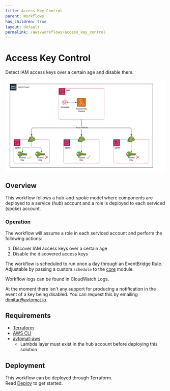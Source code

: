 ```yaml
---
title: Access Key Control
parent: Workflows
has_children: true
layout: default
permalink: /aws/workflows/access_key_control
---
```


# Access Key Control

Detect IAM access keys over a certain age and disable them.<br/>

<img src="/assets/images/access_key_control.png?raw=true" style="width: 80rem; display: block; margin: auto;">

## Overview

This workflow follows a hub-and-spoke model where components are deployed to a service (hub) account and a role is deployed to each serviced (spoke) account.

### Operation
The workflow will assume a role in each serviced account and perform the following actions:
1. Discover IAM access keys over a certain age
2. Disable the discovered access keys

The workflow is scheduled to run once a day through an EventBridge Rule.<br/> 
Adjustable by passing a custom `schedule` to the [core](https://github.com/avtomat-hub/terraform-aws-workflow-access-key-control/tree/main/modules/core) module.<br/>

Workflow logs can be found in CloudWatch Logs.

At the moment there isn't any support for producing a notification in the event of a key being disabled.
You can request this by emailing [dimitar@avtomat.io](mailto:dimitar@avtomat.io).


## Requirements

- <a href="https://developer.hashicorp.com/terraform/install" target="_blank">Terraform</a>
- <a href="https://docs.aws.amazon.com/cli/latest/userguide/cli-chap-getting-started.html" target="_blank">AWS CLI</a>
- [avtomat-aws](/aws/deploy)
  - Lambda layer must exist in the hub account before deploying this solution


## Deployment

This workflow can be deployed through Terraform.<br/>
Read [Deploy](/aws/workflows/access_key_control/deploy) to get started.